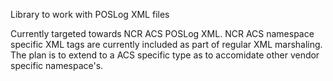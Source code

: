 Library to work with POSLog XML files

Currently targeted towards NCR ACS POSLog XML. NCR ACS namespace specific XML tags are currently included as part of regular XML marshaling. The plan is to extend to a ACS specific type as to accomidate other vendor specific namespace's.